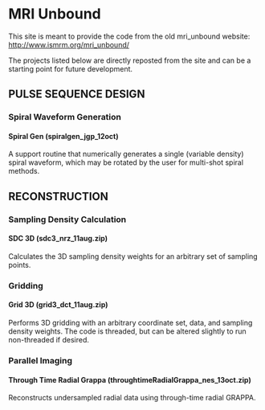 # MRI Unbound
This site is meant to provide the code from the old mri_unbound website:
http://www.ismrm.org/mri_unbound/

The projects listed below are directly reposted from the site and can be a
starting point for future development.

## PULSE SEQUENCE DESIGN

### Spiral Waveform Generation
 
#### Spiral Gen (spiralgen_jgp_12oct)
A support routine that numerically generates a single (variable density) spiral
waveform, which may be rotated by the user for multi-shot spiral methods.

## RECONSTRUCTION

### Sampling Density Calculation
 
#### SDC 3D (sdc3_nrz_11aug.zip)
Calculates the 3D sampling density weights for an arbitrary set of sampling
points.
 
### Gridding
 
#### Grid 3D (grid3_dct_11aug.zip) 
Performs 3D gridding with an arbitrary coordinate set, data, and sampling
density weights.  The code is threaded, but can be altered slightly to run
non-threaded if desired.

### Parallel Imaging

#### Through Time Radial Grappa (throughtimeRadialGrappa_nes_13oct.zip)
Reconstructs undersampled radial data using through-time radial GRAPPA.
